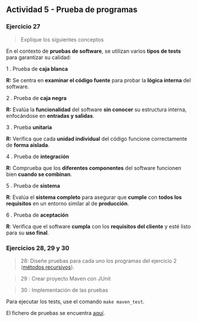 ## Actividad 5 - Prueba de programas


### Ejercicio 27

> Explique los siguientes conceptos

En el contexto de **pruebas de software**, se utilizan varios **tipos de tests** para garantizar su calidad:

1 . Prueba de **caja blanca**

**R:** Se centra en **examinar el código fuente** para probar la **lógica interna** del software.

2 . Prueba de **caja negra**

**R:** Evalúa la **funcionalidad** del software **sin conocer** su estructura interna, enfocándose en **entradas y salidas**.

3 . Prueba **unitaria**

**R:** Verifica que cada **unidad individual** del código funcione correctamente de **forma aislada**.

4 . Prueba de **integración**

**R:** Comprueba que los **diferentes componentes** del software funcionen bien **cuando se combinan**.

5 . Prueba de **sistema**

**R**: Evalúa el **sistema completo** para asegurar que **cumple** con **todos los requisitos** en un entorno similar al de **producción**.

6 . Prueba de **aceptación**

**R**: Verifica que el software **cumpla** con los **requisitos del cliente** y esté listo para su **uso final**.


### Ejercicios 28, 29 y 30

> 28: Diseñe pruebas para cada uno los programas del ejercicio 2 ([métodos recursivos](https://github.com/KhalidCEU/actividad2_p2)).

> 29 : Crear proyecto Maven con JUnit

> 30 : Implementación de las pruebas

Para ejecutar los tests, use el comando ```make maven_test```.

El fichero de pruebas se encuentra [aquí](src/src/test/java/actividad5/AppTest.java).
